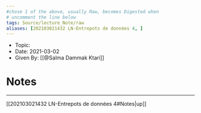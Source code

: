 ```yaml
---
#chose 1 of the above, usually Raw, becomes Digested when
# uncomment the line below
tags: Source/lecture_Note/raw
aliases: [202103021432 LN-Entrepots de données 4, ] 
---
```

<!--topic should reference the big themes of a certain lecture, not necessarily the Title of the Course -->
* Topic:
* Date: 2021-03-02
* Given By: [[@Salma Dammak Ktari]]


# Notes 


---
[[202103021432 LN-Entrepots de données 4#Notes|up]]